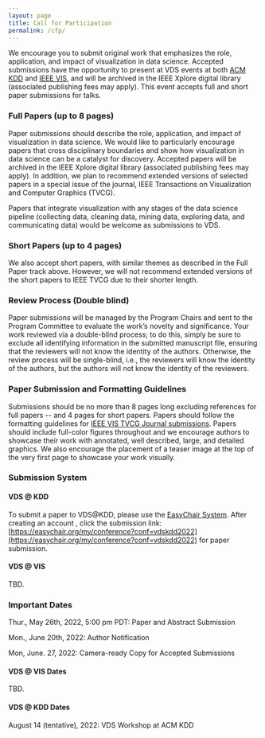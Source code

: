 ```yaml
---
layout: page
title: Call for Participation
permalink: /cfp/
---
```


We encourage you to submit original work that emphasizes the role, application, and impact of visualization in data science. Accepted submissions have the opportunity to present at VDS events at both [ACM KDD](https://www.kdd.org/kdd2022/) and [IEEE VIS](http://ieeevis.org/year/2022/welcome), and will be archived in the IEEE Xplore digital library (associated publishing fees may apply).  This event accepts full and short paper submissions for talks.

### Full Papers (up to 8 pages)

Paper submissions should describe the role, application, and impact of visualization in data science. We would like to particularly encourage papers that cross disciplinary boundaries and show how visualization in data science can be a catalyst for discovery. Accepted papers will be archived in the IEEE Xplore digital library (associated publishing fees may apply).  In addition, we plan to recommend extended versions of selected papers in a special issue of the journal, IEEE Transactions on Visualization and Computer Graphics (TVCG).

Papers that integrate visualization with any stages of the data science pipeline (collecting data, cleaning data, mining data, exploring data, and communicating data) would be welcome as submissions to VDS.

### Short Papers (up to 4 pages)

We also accept short papers, with similar themes as described in the Full Paper track above.  However, we will not recommend extended versions of the short papers to IEEE TVCG due to their shorter length.

### Review Process (Double blind)

Paper submissions will be managed by the Program Chairs and sent to the Program Committee to evaluate the work’s novelty and significance.  Your work reviewed via a double-blind process; to do this, simply be sure to exclude all identifying information in the submitted manuscript file, ensuring that the reviewers will not know the identity of the authors. Otherwise, the review process will be single-blind, i.e., the reviewers will know the identity of the authors, but the authors will not know the identity of the reviewers.

### Paper Submission and Formatting Guidelines

Submissions should be no more than 8 pages long excluding references for full papers -- and 4 pages for short papers.  Papers should follow the formatting guidelines for [IEEE VIS TVCG Journal submissions](https://tc.computer.org/vgtc/publications/journal).  Papers should include full-color figures throughout and we encourage authors to showcase their work with annotated, well described, large, and detailed graphics. We also encourage the placement of a teaser image at the top of the very first page to showcase your work visually.


### Submission System

#### VDS @ KDD

To submit a paper to VDS@KDD, please use the [EasyChair System](https://easychair.org/account/signin). After creating an account , click the submission link: [https://easychair.org/my/conference?conf=vdskdd2022](https://easychair.org/my/conference?conf=vdskdd2022) for paper submission.

#### VDS @ VIS

TBD.

<!---To submit a paper please use the [Precision Conference System](https://new.precisionconference.com/submissions). After logging in go to  "submissions”, please do following selections: “VGTC” (Society) -> "VDS 2022" (Conference/Journal) -> "VDS 2022 Papers" (Track) for VDS 2022.--->


### Important Dates

Thur., May 26th, 2022, 5:00 pm PDT: Paper and Abstract Submission 

Mon., June 20th, 2022: Author Notification

Mon, June. 27, 2022: Camera-ready Copy for Accepted Submissions


#### VDS @ VIS Dates

TBD.

#### VDS @ KDD Dates

August 14 (tentative), 2022: VDS Workshop at ACM KDD


<!---
~~Thur., May 20th, 2021, 5:00 pm PDT: Paper and Abstract Submission~~
Thur., May 27th, 2021, 5:00 pm PDT: Paper and Abstract Submission

~~Thur., June 10th, 2021: Author Notification~~
Thur., June 17th, 2021: Author Notification

~~Fri, June. 18, 2021: Camera-ready Copy for Accepted Submissions~~
Fri, June. 25, 2021: Camera-ready Copy for Accepted Submissions

August 14, 5pm - 9pm (US West) / August 15, 8am - 12pm (Singapore), 2021: VDS Workshop at ACM KDD


October 24-29, 2021: VDS Symposium at IEEE VIS
--->



<!---### Opportunity to Present at IEEE VIS

In order to bring the communities of data mining and visualization more closely connected, accepted papers at the KDD workshop will be invited to participate at a (hybrid) VDS event co-located with [IEEE VIS](http://ieeevis.org/year/2022/welcome) in October 2022. --->
